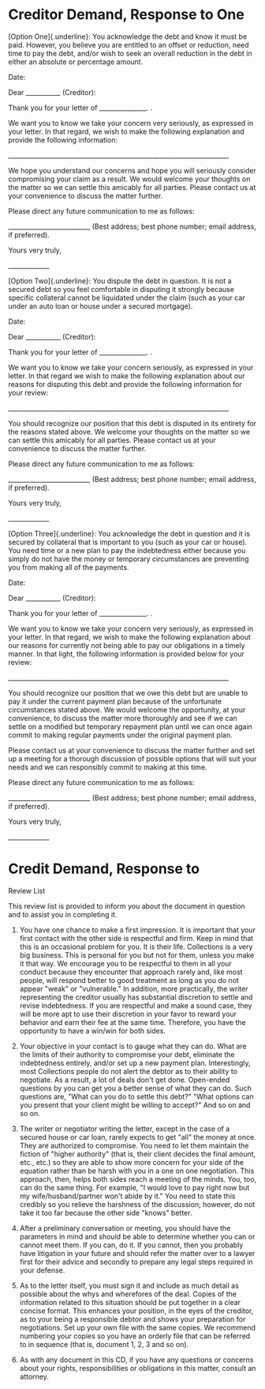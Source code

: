 # Creditor Demand, Response to One

[Option One]{.underline}: You acknowledge the debt and know it must be
paid. However, you believe you are entitled to an offset or reduction,
need time to pay the debt, and/or wish to seek an overall reduction in
the debt in either an absolute or percentage amount.

Date:

Dear \_\_\_\_\_\_\_\_\_\_\_ (Creditor):

Thank you for your letter of \_\_\_\_\_\_\_\_\_\_\_\_\_\_\_. .

We want you to know we take your concern very seriously, as expressed in
your letter. In that regard, we wish to make the following explanation
and provide the following information:

\_\_\_\_\_\_\_\_\_\_\_\_\_\_\_\_\_\_\_\_\_\_\_\_\_\_\_\_\_\_\_\_\_\_\_\_\_\_\_\_\_\_\_\_\_\_\_\_\_\_\_\_\_\_\_\_\_\_\_\_\_\_\_\_\_\_\_\_\_\_

We hope you understand our concerns and hope you will seriously consider
compromising your claim as a result. We would welcome your thoughts on
the matter so we can settle this amicably for all parties. Please
contact us at your convenience to discuss the matter further.

Please direct any future communication to me as follows:

\_\_\_\_\_\_\_\_\_\_\_\_\_\_\_\_\_\_\_\_\_\_\_\_\_\_ (Best address; best
phone number; email address, if preferred).

Yours very truly,

\_\_\_\_\_\_\_\_\_\_\_\_\_

[Option Two]{.underline}: You dispute the debt in question. It is not a
secured debt so you feel comfortable in disputing it strongly because
specific collateral cannot be liquidated under the claim (such as your
car under an auto loan or house under a secured mortgage).

Date:

Dear \_\_\_\_\_\_\_\_\_\_\_ (Creditor):

Thank you for your letter of \_\_\_\_\_\_\_\_\_\_\_\_\_\_\_. .

We want you to know we take your concern seriously, as expressed in your
letter. In that regard we wish to make the following explanation about
our reasons for disputing this debt and provide the following
information for your review:

\_\_\_\_\_\_\_\_\_\_\_\_\_\_\_\_\_\_\_\_\_\_\_\_\_\_\_\_\_\_\_\_\_\_\_\_\_\_\_\_\_\_\_\_\_\_\_\_\_\_\_\_\_\_\_\_\_\_\_\_\_\_\_\_\_\_\_\_\_\_

You should recognize our position that this debt is disputed in its
entirety for the reasons stated above. We welcome your thoughts on the
matter so we can settle this amicably for all parties. Please contact us
at your convenience to discuss the matter further.

Please direct any future communication to me as follows:

\_\_\_\_\_\_\_\_\_\_\_\_\_\_\_\_\_\_\_\_\_\_\_\_\_\_ (Best address; best
phone number; email address, if preferred).

Yours very truly,

\_\_\_\_\_\_\_\_\_\_\_\_\_

[Option Three]{.underline}: You acknowledge the debt in question and it
is secured by collateral that is important to you (such as your car or
house). You need time or a new plan to pay the indebtedness either
because you simply do not have the money or temporary circumstances are
preventing you from making all of the payments.

Date:

Dear \_\_\_\_\_\_\_\_\_\_\_ (Creditor):

Thank you for your letter of \_\_\_\_\_\_\_\_\_\_\_\_\_\_\_. .

We want you to know we take your concern very seriously, as expressed in
your letter. In that regard, we wish to make the following explanation
about our reasons for currently not being able to pay our obligations in
a timely manner. In that light, the following information is provided
below for your review:

\_\_\_\_\_\_\_\_\_\_\_\_\_\_\_\_\_\_\_\_\_\_\_\_\_\_\_\_\_\_\_\_\_\_\_\_\_\_\_\_\_\_\_\_\_\_\_\_\_\_\_\_\_\_\_\_\_\_\_\_\_\_\_\_\_\_\_\_\_\_

You should recognize our position that we owe this debt but are unable
to pay it under the current payment plan because of the unfortunate
circumstances stated above. We would welcome the opportunity, at your
convenience, to discuss the matter more thoroughly and see if we can
settle on a modified but temporary repayment plan until we can once
again commit to making regular payments under the original payment plan.

Please contact us at your convenience to discuss the matter further and
set up a meeting for a thorough discussion of possible options that will
suit your needs and we can responsibly commit to making at this time.

Please direct any future communication to me as follows:

\_\_\_\_\_\_\_\_\_\_\_\_\_\_\_\_\_\_\_\_\_\_\_\_\_\_ (Best address; best
phone number; email address, if preferred).

Yours very truly,

\_\_\_\_\_\_\_\_\_\_\_\_\_

# Credit Demand, Response to

Review List

This review list is provided to inform you about the document in
question and to assist you in completing it.

1.  You have one chance to make a first impression. It is important that
    your first contact with the other side is respectful and firm. Keep
    in mind that this is an occasional problem for you. It is their
    life. Collections is a very big business. This is personal for you
    but not for them, unless you make it that way. We encourage you to
    be respectful to them in all your conduct because they encounter
    that approach rarely and, like most people, will respond better to
    good treatment as long as you do not appear "weak" or "vulnerable."
    In addition, more practically, the writer representing the creditor
    usually has substantial discretion to settle and revise
    indebtedness. If you are respectful and make a sound case, they will
    be more apt to use their discretion in your favor to reward your
    behavior and earn their fee at the same time. Therefore, you have
    the opportunity to have a win/win for both sides.

2.  Your objective in your contact is to gauge what they can do. What
    are the limits of their authority to compromise your debt, eliminate
    the indebtedness entirely, and/or set up a new payment plan.
    Interestingly, most Collections people do not alert the debtor as to
    their ability to negotiate. As a result, a lot of deals don't get
    done. Open-ended questions by you can get you a better sense of what
    they can do. Such questions are, "What can you do to settle this
    debt?" "What options can you present that your client might be
    willing to accept?" And so on and so on.

3.  The writer or negotiator writing the letter, except in the case of a
    secured house or car loan, rarely expects to get "all" the money at
    once. They are authorized to compromise. You need to let them
    maintain the fiction of "higher authority" (that is, their client
    decides the final amount, etc., etc.) so they are able to show more
    concern for your side of the equation rather than be harsh with you
    in a one on one negotiation. This approach, then, helps both sides
    reach a meeting of the minds. You, too, can do the same thing. For
    example, "I would love to pay right now but my wife/husband/partner
    won't abide by it." You need to state this credibly so you relieve
    the harshness of the discussion; however, do not take it too far
    because the other side "knows" better.

4.  After a preliminary conversation or meeting, you should have the
    parameters in mind and should be able to determine whether you can
    or cannot meet them. If you can, do it. If you cannot, then you
    probably have litigation in your future and should refer the matter
    over to a lawyer first for their advice and secondly to prepare any
    legal steps required in your defense.

5.  As to the letter itself, you must sign it and include as much detail
    as possible about the whys and wherefores of the deal. Copies of the
    information related to this situation should be put together in a
    clear concise format. This enhances your position, in the eyes of
    the creditor, as to your being a responsible debtor and shows your
    preparation for negotiations. Set up your own file with the same
    copies. We recommend numbering your copies so you have an orderly
    file that can be referred to in sequence (that is, document 1, 2, 3
    and so on).

6.  As with any document in this CD, if you have any questions or
    concerns about your rights, responsibilities or obligations in this
    matter, consult an attorney.

